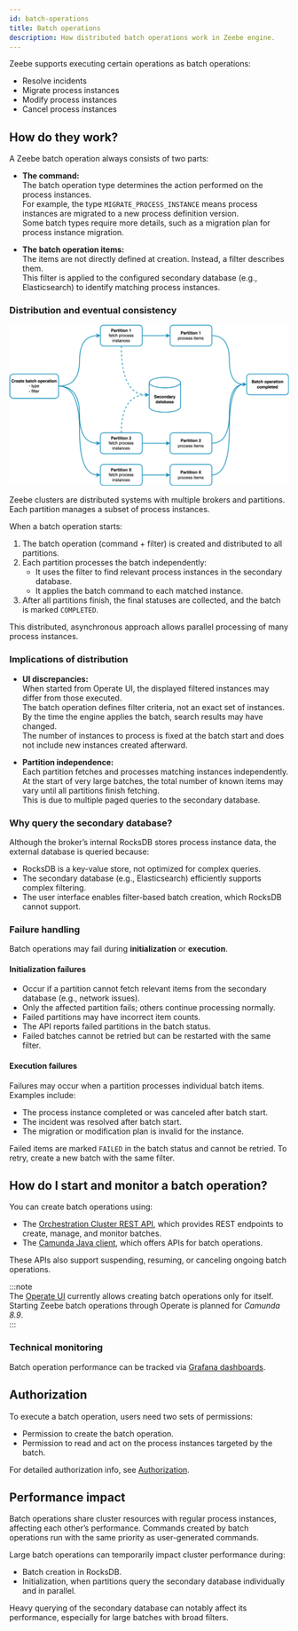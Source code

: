 ```yaml
---
id: batch-operations
title: Batch operations
description: How distributed batch operations work in Zeebe engine.
---
```


Zeebe supports executing certain operations as batch operations:

- Resolve incidents
- Migrate process instances
- Modify process instances
- Cancel process instances

## How do they work?

A Zeebe batch operation always consists of two parts:

- **The command:**  
  The batch operation type determines the action performed on the process instances.  
  For example, the type `MIGRATE_PROCESS_INSTANCE` means process instances are migrated to a new process definition version.  
  Some batch types require more details, such as a migration plan for process instance migration.

- **The batch operation items:**  
  The items are not directly defined at creation. Instead, a filter describes them.  
  This filter is applied to the configured secondary database (e.g., Elasticsearch) to identify matching process instances.

### Distribution and eventual consistency

![distributed-batch-operation](assets/batch-operation.png)

Zeebe clusters are distributed systems with multiple brokers and partitions. Each partition manages a subset of process instances.

When a batch operation starts:

1. The batch operation (command + filter) is created and distributed to all partitions.
2. Each partition processes the batch independently:
   - It uses the filter to find relevant process instances in the secondary database.
   - It applies the batch command to each matched instance.
3. After all partitions finish, the final statuses are collected, and the batch is marked `COMPLETED`.

This distributed, asynchronous approach allows parallel processing of many process instances.

### Implications of distribution

- **UI discrepancies:**  
  When started from Operate UI, the displayed filtered instances may differ from those executed.  
  The batch operation defines filter criteria, not an exact set of instances. By the time the engine applies the batch, search results may have changed.  
  The number of instances to process is fixed at the batch start and does not include new instances created afterward.

- **Partition independence:**  
  Each partition fetches and processes matching instances independently.  
  At the start of very large batches, the total number of known items may vary until all partitions finish fetching.  
  This is due to multiple paged queries to the secondary database.

### Why query the secondary database?

Although the broker’s internal RocksDB stores process instance data, the external database is queried because:

- RocksDB is a key-value store, not optimized for complex queries.
- The secondary database (e.g., Elasticsearch) efficiently supports complex filtering.
- The user interface enables filter-based batch creation, which RocksDB cannot support.

### Failure handling

Batch operations may fail during **initialization** or **execution**.

#### Initialization failures

- Occur if a partition cannot fetch relevant items from the secondary database (e.g., network issues).
- Only the affected partition fails; others continue processing normally.
- Failed partitions may have incorrect item counts.
- The API reports failed partitions in the batch status.
- Failed batches cannot be retried but can be restarted with the same filter.

#### Execution failures

Failures may occur when a partition processes individual batch items. Examples include:

- The process instance completed or was canceled after batch start.
- The incident was resolved after batch start.
- The migration or modification plan is invalid for the instance.

Failed items are marked `FAILED` in the batch status and cannot be retried. To retry, create a new batch with the same filter.

## How do I start and monitor a batch operation?

You can create batch operations using:

- The [Orchestration Cluster REST API](/apis-tools/orchestration-cluster-api-rest/orchestration-cluster-api-rest-overview.md), which provides REST endpoints to create, manage, and monitor batches.
- The [Camunda Java client](/apis-tools/java-client/getting-started.md), which offers APIs for batch operations.

These APIs also support suspending, resuming, or canceling ongoing batch operations.

:::note  
The [Operate UI](/components/operate/operate-introduction.md) currently allows creating batch operations only for itself. Starting Zeebe batch operations through Operate is planned for _Camunda 8.9_.  
:::

### Technical monitoring

Batch operation performance can be tracked via [Grafana dashboards](/self-managed/operational-guides/monitoring/metrics.md#grafana).

## Authorization

To execute a batch operation, users need two sets of permissions:

- Permission to create the batch operation.
- Permission to read and act on the process instances targeted by the batch.

For detailed authorization info, see [Authorization](/components/identity/authorization.md).

## Performance impact

Batch operations share cluster resources with regular process instances, affecting each other’s performance. Commands created by batch operations run with the same priority as user-generated commands.

Large batch operations can temporarily impact cluster performance during:

- Batch creation in RocksDB.
- Initialization, when partitions query the secondary database individually and in parallel.

Heavy querying of the secondary database can notably affect its performance, especially for large batches with broad filters.
